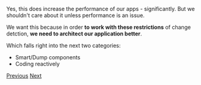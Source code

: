 Yes, this does increase the performance of our apps - significantly. But we shouldn't care about it unless performance is an issue.

We want this because in order **to work with these restrictions** of change detction, **we need to architect our application better**.

Which falls right into the next two categories:

- Smart/Dump components
- Coding reactively

[Previous](./8.md) [Next](./10.md)